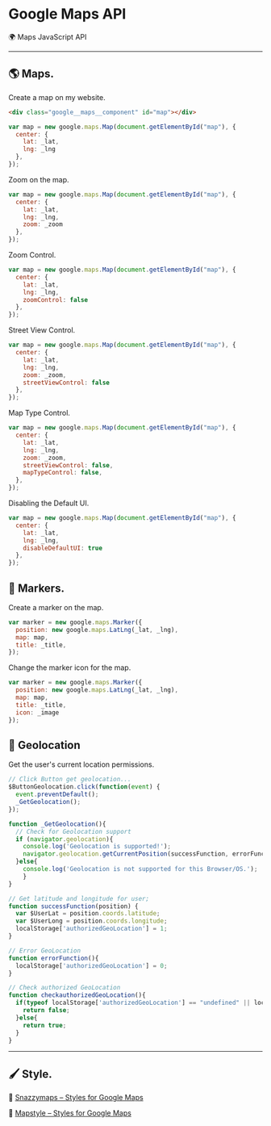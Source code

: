 # Google Maps API
🌍 Maps JavaScript API

---

## 🌎 Maps.
Create a map on my website.
```html
<div class="google__maps__component" id="map"></div>
```

```javascript
var map = new google.maps.Map(document.getElementById("map"), {
  center: {
    lat: _lat,
    lng: _lng
  },
});
```

Zoom on the map.
```javascript
var map = new google.maps.Map(document.getElementById("map"), {
  center: {
    lat: _lat,
    lng: _lng,
    zoom: _zoom
  },
});
```

Zoom Control.
```javascript
var map = new google.maps.Map(document.getElementById("map"), {
  center: {
    lat: _lat,
    lng: _lng,
    zoomControl: false
  },
});
```

Street View Control.
```javascript
var map = new google.maps.Map(document.getElementById("map"), {
  center: {
    lat: _lat,
    lng: _lng,
    zoom: _zoom,
    streetViewControl: false
  },
});
```

Map Type Control.
```javascript
var map = new google.maps.Map(document.getElementById("map"), {
  center: {
    lat: _lat,
    lng: _lng,
    zoom: _zoom,
    streetViewControl: false,
    mapTypeControl: false,
  },
});
```

Disabling the Default UI.
```javascript
var map = new google.maps.Map(document.getElementById("map"), {
  center: {
    lat: _lat,
    lng: _lng,
    disableDefaultUI: true
  },
});
```

## 📌 Markers.
Create a marker on the map.
```javascript
var marker = new google.maps.Marker({
  position: new google.maps.LatLng(_lat, _lng),
  map: map,
  title: _title,
});
```

Change the marker icon for the map.
```javascript
var marker = new google.maps.Marker({
  position: new google.maps.LatLng(_lat, _lng),
  map: map,
  title: _title,
  icon: _image
});
```

## 📍 Geolocation
Get the user's current location permissions.
```javascript
// Click Button get geolocation...
$ButtonGeolocation.click(function(event) {
  event.preventDefault();
  _GetGeolocation();
});

function _GetGeolocation(){
  // Check for Geolocation support
  if (navigator.geolocation){
    console.log('Geolocation is supported!');
    navigator.geolocation.getCurrentPosition(successFunction, errorFunction);
  }else{
    console.log('Geolocation is not supported for this Browser/OS.');
	}
}

// Get latitude and longitude for user;
function successFunction(position) {
  var $UserLat = position.coords.latitude;
  var $UserLong = position.coords.longitude;
  localStorage['authorizedGeoLocation'] = 1;
}

// Error GeoLocation
function errorFunction(){
  localStorage['authorizedGeoLocation'] = 0;
}

// Check authorized GeoLocation
function checkauthorizedGeoLocation(){
  if(typeof localStorage['authorizedGeoLocation'] == "undefined" || localStorage['authorizedGeoLocation'] == "0" ){
    return false;
  }else{
    return true;
  }
}
```

---

## 🖌 Style.

🔗 [Snazzymaps – Styles for Google Maps](https://snazzymaps.com/)

🔗 [Mapstyle – Styles for Google Maps](https://mapstyle.withgoogle.com/)

